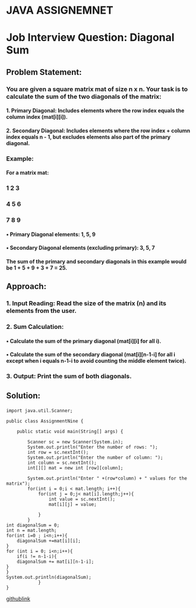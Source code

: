 # <p>JAVA ASSIGNEMNET<P>
# <p>Job Interview Question: Diagonal Sum<p>
## <p>Problem Statement:<p>
### <p>You are given a square matrix mat of size n x n. Your task is to calculate the sum of the two diagonals of the matrix:<p>
#### <P>1. Primary Diagonal: Includes elements where the row index equals the column index (mat[i][i]).<p>
#### <p>2. Secondary Diagonal: Includes elements where the row index + column index equals n - 1, but excludes elements also part of the primary diagonal.<p>
### <p>Example:<P>
#### <p>For a matrix mat:<p>
### 1  2  3
### 4  5  6
### 7  8  9
#### <p>• Primary Diagonal elements: 1, 5, 9<p>
#### <p>• Secondary Diagonal elements (excluding primary): 3, 5, 7<P>
#### <p>The sum of the primary and secondary diagonals in this example would be 1 + 5 + 9 + 3 + 7 = 25.<p>

## <p>Approach:<P>
### <p>1. Input Reading: Read the size of the matrix (n) and its elements from the user.<p>
### <P>2. Sum Calculation:<p>
#### <P>• Calculate the sum of the primary diagonal (mat[i][i] for all i).<p>
#### <p>• Calculate the sum of the secondary diagonal (mat[i][n-1-i] for all i except when i equals n-1-i to avoid counting the middle element twice).<p>
### <p>3. Output: Print the sum of both diagonals.<P>
## <P>Solution:<P>
```
import java.util.Scanner;

public class AssignmentNine {

    public static void main(String[] args) {
   
        Scanner sc = new Scanner(System.in);
        System.out.println("Enter the number of rows: ");
        int row = sc.nextInt();
        System.out.println("Enter the number of column: ");
        int column = sc.nextInt();
        int[][] mat = new int [row][column];

        System.out.println("Enter " +(row*column) + " values for the matrix");
        for(int i = 0;i < mat.length; i++){
            for(int j = 0;j< mat[i].length;j++){
                int value = sc.nextInt();
                mat[i][j] = value;

            }
        }
int diagonalSum = 0;
int n = mat.length;
for(int i=0 ; i<n;i++){
    diagonalSum +=mat[i][i];
}
for (int i = 0; i<n;i++){
    if(i != n-1-i){
    diagonalSum += mat[i][n-1-i];
}
}
System.out.println(diagonalSum);
            }
}
```
[githublink]()
